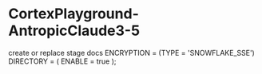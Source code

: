 # CortexPlayground-AntropicClaude3-5

create or replace stage docs ENCRYPTION = (TYPE = 'SNOWFLAKE_SSE') DIRECTORY = ( ENABLE = true );

